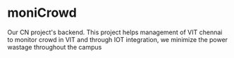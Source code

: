 # moniCrowd
Our CN project's backend. This project helps management of VIT chennai to monitor crowd in VIT and through IOT integration, we minimize the power wastage throughout the campus
